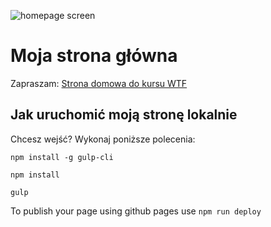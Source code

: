 ![homepage screen](src/assets/img/cover.png)

# Moja strona główna
Zapraszam: [Strona domowa do kursu WTF](https://github.com/kakuliniec/homepage-gulp)

## Jak uruchomić moją stronę lokalnie
Chcesz wejść? Wykonaj poniższe polecenia:

`npm install -g gulp-cli`

`npm install`

`gulp`

To publish your page using github pages use `npm run deploy`
